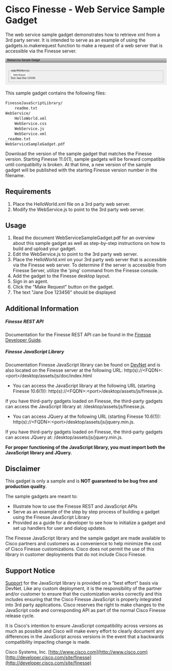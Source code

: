 # Cisco Finesse - Web Service Sample Gadget
The web service sample gadget demonstrates how to retrieve xml from a 3rd party server. It is intended to serve as an example of using the gadgets.io.makerequest function to make a request of a web server that is accessible via the Finesse server.

![Sample Gadget Screenshot](Screenshot.png)

This sample gadget contains the following files:

	FinesseJavaScriptLibrary/
		readme.txt
	WebService/
    	HelloWorld.xml
		WebService.css
		WebService.js
		WebService.xml
	_readme.txt
	WebServiceSampleGadget.pdf

Download the version of the sample gadget that matches the Finesse version. Starting Finesse 11.0(1), sample gadgets will be forward compatible until compatibilty is broken. At that time, a new version of the sample gadget will be published with the starting Finesse version number in the filename.

## Requirements
1. Place the HelloWorld.xml file on a 3rd party web server.
2. Modify the WebService.js to point to the 3rd party web server.

## Usage
1. Read the document WebServiceSampleGadget.pdf for an overview about this sample gadget as well as step-by-step instructions on how to build and upload your gadget.
2. Edit the WebService.js to point to the 3rd party web server.
3. Place the HelloWorld.xml on your 3rd party web server that is accessible via the Finesse web server. To determine if the server is accessible from Finesse Server, utilize the 'ping' command from the Finesse console.
4. Add the gadget to the Finesse desktop layout.
5. Sign in an agent.
6. Click the "Make Request" button on the gadget.
7. The text "Jane Doe 123456" should be displayed

## Additional Information
##### Finesse REST API
Documentation for the Finesse REST API can be found in the [Finesse Developer Guide](http://developer.cisco.com/site/finesse/docs/guides/rest-api-dev-guide).

##### Finesse JavaScript Library
Documentation Finesse JavaScript library can be found on [DevNet](http://developer.cisco.com/site/finesse/docs/guides/javascript-library) and is also located on the Finesse server at the following URL: http(s)://&lt;FQDN&gt;:&lt;port&gt;/desktop/assets/js/doc/index.html

- You can access the JavaScript library at the following URL (starting Finesse 10.6(1)): http(s)://&lt;FQDN&gt;:&lt;port&gt;/desktop/assets/js/finesse.js.

 If you have third-party gadgets loaded on Finesse, the third-party gadgets can access the JavaScript library at: /desktop/assets/js/finesse.js.
- You can access JQuery at the following URL (starting Finesse 10.6(1)): http(s)://&lt;FQDN&gt;:&lt;port&gt;/desktop/assets/js/jquery.min.js.

 If you have third-party gadgets loaded on Finesse, the third-party gadgets can access JQuery at: /desktop/assets/js/jquery.min.js.

**For proper functioning of the JavaScript library, you must import both the JavaScript library and JQuery.**

## Disclaimer
This gadget is only a sample and is **NOT guaranteed to be bug free and production quality**.

The sample gadgets are meant to:
- Illustrate how to use the Finesse REST and JavaScript APIs
- Serve as an example of the step by step process of building a gadget using the Finesse JavaScript Library
- Provided as a guide for a developer to see how to initialize a gadget and set up handlers for user and dialog updates.

The Finesse JavaScript library and the sample gadget are made available to Cisco partners and customers as a convenience to help minimize the cost of Cisco Finesse customizations. Cisco does not permit the use of this library in customer deployments that do not include Cisco Finesse.

## Support Notice
[Support](http://developer.cisco.com/site/devnet/support) for the JavaScript library is provided on a "best effort" basis via DevNet. Like any custom deployment, it is the responsibility of the partner and/or customer to ensure that the customization works correctly and this includes ensuring that the Cisco Finesse JavaScript is properly integrated into 3rd party applications. Cisco reserves the right to make changes to the JavaScript code and corresponding API as part of the normal Cisco Finesse release cycle.

It is Cisco's intention to ensure JavaScript compatibility across versions as much as possible and Cisco will make every effort to clearly document any differences in the JavaScript across versions in the event that a backwards compatibility impacting change is made.

Cisco Systems, Inc.
[http://www.cisco.com](http://www.cisco.com)
[http://developer.cisco.com/site/finesse](http://developer.cisco.com/site/finesse)